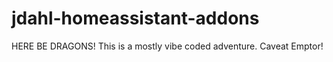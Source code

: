 # jdahl-homeassistant-addons
HERE BE DRAGONS! This is a mostly vibe coded adventure. Caveat Emptor! 
